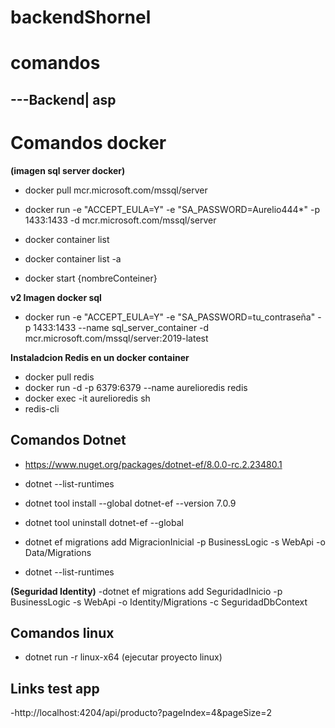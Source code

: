 # backendShornel


# comandos

## ---Backend| asp

# Comandos docker
__(imagen sql server docker)__
- docker pull mcr.microsoft.com/mssql/server 

- docker run -e "ACCEPT_EULA=Y" -e "SA_PASSWORD=Aurelio444*" -p 1433:1433 -d mcr.microsoft.com/mssql/server
- docker container list
- docker container list -a
- docker start {nombreConteiner}

__v2 Imagen docker sql__
- docker run -e "ACCEPT_EULA=Y" -e "SA_PASSWORD=tu_contraseña" -p 1433:1433 --name sql_server_container -d mcr.microsoft.com/mssql/server:2019-latest

__Instaladcion Redis en un docker container__
- docker pull redis
- docker run -d -p 6379:6379 --name aurelioredis redis
- docker exec -it aurelioredis sh 
- redis-cli 



## Comandos Dotnet
- https://www.nuget.org/packages/dotnet-ef/8.0.0-rc.2.23480.1
- dotnet --list-runtimes
- dotnet tool install --global dotnet-ef --version 7.0.9

- dotnet tool uninstall dotnet-ef --global
- dotnet ef migrations add MigracionInicial -p BusinessLogic -s WebApi -o Data/Migrations
- dotnet --list-runtimes

__(Seguridad Identity)__
-dotnet ef migrations add SeguridadInicio -p BusinessLogic -s WebApi -o Identity/Migrations -c SeguridadDbContext

## Comandos linux
- dotnet run -r linux-x64 (ejecutar proyecto linux)


## Links test app
-http://localhost:4204/api/producto?pageIndex=4&pageSize=2



